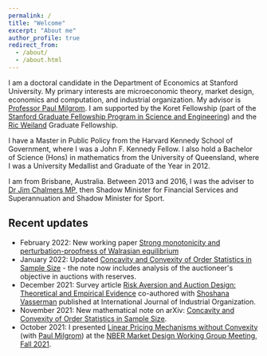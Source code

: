 ```yaml
---
permalink: /
title: "Welcome"
excerpt: "About me"
author_profile: true
redirect_from:
  - /about/
  - /about.html
---
```


I am a doctoral candidate in the Department of Economics at Stanford University. My primary interests are microeconomic theory, market design, economics and computation, and industrial organization. My advisor is [Professor Paul Milgrom](https://milgrom.people.stanford.edu/). I am supported by the Koret Fellowship (part of the [Stanford Graduate Fellowship Program in Science and Engineering](https://vpge.stanford.edu/fellowships-funding/sgf/details)) and the [Ric Weiland](https://en.wikipedia.org/wiki/Ric_Weiland) Graduate Fellowship.

I have a Master in Public Policy from the Harvard Kennedy School of Government, where I was a John F. Kennedy Fellow. I also hold a Bachelor of Science (Hons) in mathematics from the University of Queensland, where I was a University Medallist and Graduate of the Year in 2012.

I am from Brisbane, Australia. Between 2013 and 2016, I was the adviser to [Dr Jim Chalmers MP](https://jimchalmers.org/), then Shadow Minister for Financial Services and Superannuation and Shadow Minister for Sport.

## Recent updates
* February 2022: New working paper [Strong monotonicity and perturbation-proofness of Walrasian equilibrium](https://mitchwatt.github.io/files/perturbations.pdf)
* January 2022: Updated [Concavity and Convexity of Order Statistics in Sample Size](https://arxiv.org/abs/2111.04702) - the note now includes analysis of the auctioneer's objective in auctions with reserves.
* December 2021: Survey article [Risk Aversion and Auction Design: Theoretical and Empirical Evidence](https://doi.org/10.1016/j.ijindorg.2021.102758) co-authored with [Shoshana Vasserman](https://shoshanavasserman.com/) published at International Journal of Industrial Organization.
* November 2021: New mathematical note on arXiv: [Concavity and Convexity of Order Statistics in Sample Size](https://arxiv.org/abs/2111.04702).
* October 2021: I presented [Linear Pricing Mechanisms without Convexity](https://mitchwatt.github.io/files/PricingMechanismsNonConvex.pdf) (with [Paul Milgrom](https://milgrom.people.stanford.edu/)) at the [NBER Market Design Working Group Meeting, Fall 2021](https://youtu.be/fIJ2Dzmspg4).
